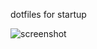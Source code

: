 dotfiles for startup

![screenshot](https://github.com/yoshiya0503/dotfiles/blob/master/screenshot/screenshot.png?row=true)
